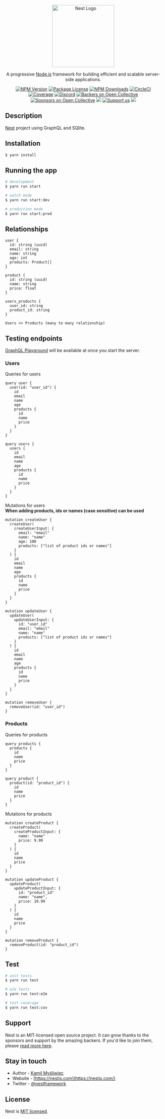 <p align="center">
  <a href="http://nestjs.com/" target="blank"><img src="https://nestjs.com/img/logo-small.svg" width="200" alt="Nest Logo" /></a>
</p>

[circleci-image]: https://img.shields.io/circleci/build/github/nestjs/nest/master?token=abc123def456
[circleci-url]: https://circleci.com/gh/nestjs/nest

  <p align="center">A progressive <a href="http://nodejs.org" target="_blank">Node.js</a> framework for building efficient and scalable server-side applications.</p>
    <p align="center">
<a href="https://www.npmjs.com/~nestjscore" target="_blank"><img src="https://img.shields.io/npm/v/@nestjs/core.svg" alt="NPM Version" /></a>
<a href="https://www.npmjs.com/~nestjscore" target="_blank"><img src="https://img.shields.io/npm/l/@nestjs/core.svg" alt="Package License" /></a>
<a href="https://www.npmjs.com/~nestjscore" target="_blank"><img src="https://img.shields.io/npm/dm/@nestjs/common.svg" alt="NPM Downloads" /></a>
<a href="https://circleci.com/gh/nestjs/nest" target="_blank"><img src="https://img.shields.io/circleci/build/github/nestjs/nest/master" alt="CircleCI" /></a>
<a href="https://coveralls.io/github/nestjs/nest?branch=master" target="_blank"><img src="https://coveralls.io/repos/github/nestjs/nest/badge.svg?branch=master#9" alt="Coverage" /></a>
<a href="https://discord.gg/G7Qnnhy" target="_blank"><img src="https://img.shields.io/badge/discord-online-brightgreen.svg" alt="Discord"/></a>
<a href="https://opencollective.com/nest#backer" target="_blank"><img src="https://opencollective.com/nest/backers/badge.svg" alt="Backers on Open Collective" /></a>
<a href="https://opencollective.com/nest#sponsor" target="_blank"><img src="https://opencollective.com/nest/sponsors/badge.svg" alt="Sponsors on Open Collective" /></a>
  <a href="https://paypal.me/kamilmysliwiec" target="_blank"><img src="https://img.shields.io/badge/Donate-PayPal-ff3f59.svg"/></a>
    <a href="https://opencollective.com/nest#sponsor"  target="_blank"><img src="https://img.shields.io/badge/Support%20us-Open%20Collective-41B883.svg" alt="Support us"></a>
  <a href="https://twitter.com/nestframework" target="_blank"><img src="https://img.shields.io/twitter/follow/nestframework.svg?style=social&label=Follow"></a>
</p>
  <!--[![Backers on Open Collective](https://opencollective.com/nest/backers/badge.svg)](https://opencollective.com/nest#backer)
  [![Sponsors on Open Collective](https://opencollective.com/nest/sponsors/badge.svg)](https://opencollective.com/nest#sponsor)-->

## Description

[Nest](https://github.com/nestjs/nest) project using GraphQL and SQlite.

## Installation

```bash
$ yarn install
```

## Running the app

```bash
# development
$ yarn run start

# watch mode
$ yarn run start:dev

# production mode
$ yarn run start:prod
```

## Relationships
```
user {
  id: string (uuid)
  email: string
  name: string
  age: int
  products: Product[]
}

product {
  id: string (uuid)
  name: string
  price: float
}

users_products {
  user_id: string
  product_id: string
}

Users <> Products (many to many relationship)
```

## Testing endpoints
[GraphQL Playground](http://localhost:3000/graphql) will be available at once you start the server.

### Users

Queries for users

```
query user {
  user(id: "user_id") {
    id
    email
    name
    age
    products {
      id
      name
      price
    }
  }
}
```

```
query users {
  users {
    id
    email
    name
    age
    products {
      id
      name
      price
    }
  }
}
```

Mutations for users <br />
**When adding products, ids or names (case sensitive) can be used**

```
mutation createUser {
  createUser(
    createUserInput: { 
      email: "email"
      name: "name"
      age: 100
      products: ["list of product ids or names"]
    }
  ) {
    id
    email
    name
    age
    products {
      id
      name
      price
    }
  }
}
```

```
mutation updateUser {
  updateUser(
    updateUserInput: {
      id: "user_id"
      email: "email"
      name: "name"
      products: ["list of product ids or names"]
    }
  ) {
    id
    email
    name
    age
    products {
      id
      name
      price
    }
  }
}
```

```
mutation removeUser {
  removeUser(id: "user_id")
}
```

### Products

Queries for products

```
query products {
  products {
    id
    name
    price
  }
}
```

```
query product {
  product(id: "product_id") {
    id
    name
    price
  }
}
```

Mutations for products

```
mutation createProduct {
  createProduct(
    createProductInput: {
      name: "name"
      price: 9.99
    }
  ) {
    id
    name
    price
  }
}
```

```
mutation updateProduct {
  updateProduct(
    updateProductInput: {
      id: "product_id"
      name: "name",
      price: 10.99
    }
  ) {
    id
    name
    price
  }
}
```

```
mutation removeProduct {
  removeProduct(id: "product_id")
}
```

## Test

```bash
# unit tests
$ yarn run test

# e2e tests
$ yarn run test:e2e

# test coverage
$ yarn run test:cov
```

## Support

Nest is an MIT-licensed open source project. It can grow thanks to the sponsors and support by the amazing backers. If you'd like to join them, please [read more here](https://docs.nestjs.com/support).

## Stay in touch

- Author - [Kamil Myśliwiec](https://kamilmysliwiec.com)
- Website - [https://nestjs.com](https://nestjs.com/)
- Twitter - [@nestframework](https://twitter.com/nestframework)

## License

Nest is [MIT licensed](LICENSE).
